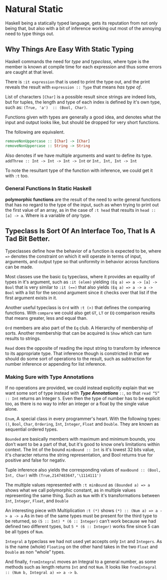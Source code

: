 # Natural Static

Haskell being a statically typed language, gets its reputation from not only being that, but also with a bit of inference working out most of the annoying need to type things out.

## Why Things Are Easy With Static Typing

Haskell commands the need for *type* and *typeclass*, where type is the member  is known at compile time for each expression and thus some errors are caught at that level.

There is `:it expression` that is used to print the type out, and the print reveals the result with `expression :: Type` that means *has type of*. 

List of characters `[Char]` is a possible result since strings are indeed lists, but for tuples, the length and type of each index is defined by it's own type, such as: `(True, 'a')  :: (Bool, Char)`.

Functions given with types are generally a good idea, and denotes what the input and output looks like, but should be dropped for very short functions.

The following are equivalent.

```haskell
removeNonUppercase :: [Char] -> [Char] 
removeNonUppercase :: String -> String 
```

Also denotes if we have multiple arguments and want to define its type. 
`addThree :: Int -> Int -> Int -> Int` or `Int, Int, Int -> Int` 

To note the resultant type of the function with inference, we could get it with `:t` too.

### General Functions In Static Haskell

**polymorphic functions** are the result of the need to write general functions that has no regard to the type of the input, such as when trying to print out the first value of an array, as in the case of `:t head` that results in `head :: [a] -> a`. Where is a variable of *any* type.

## Typeclass Is Sort Of An Interface Too, That Is A Tad Bit Better.

Typeclasses define how the behavior of a function is expected to be, where `=>` denotes the constraint on which it will operate in terms of input, arguments, and output type so that uniformity in behavior across functions can be made.

Most classes use the basic `Eq` typeclass, where it provides an equality of types in it's argument, such as `:it (elem)` yielding `(Eq a) => a -> [a] -> Bool` that is very similar to `:it (==)` that also yields `(Eq a) => a -> a -> Bool` with a list for the second argument since it checks over that list if the first argument exists in it.

Another useful typeclass is `Ord` with `:t (>)` that defines the comparing functions. With `compare` we could also get `GT`, `LT` or `EQ` comparison results that means greater, less and equal than.

`Ord` members are also part of the `Eq` club. A Hierarchy of membership of sorts. Another membership that can be acquired is `Show` which can turn results to strings. 

`Read` does the opposite of reading the input string to transform by inference to its appropriate type. That inference though is constricted in that we should do some sort of operations to the result, such as subtraction for number inference or appending for list inference.

### Making Sure with Type Annotations

If no operations are provided, we could instead explicitly explain that we want some sort of type instead with ***Type Annotations*** `::`, so that `read “5” :: Int` returns an Integer `5`. Even then the type of number has to be explicit too, as there is no way to infer an integer or a float by the single value alone.

`Enum`, A special class in every programmer's heart. With the following types: `()`, `Bool`, `Char`, `Ordering`, `Int`, `Integer`, `Float` and `Double`. They are known as sequential ordered types.

`Bounded` are basically members with maximum and minimum bounds, you don’t want to be a part of that, but it's good to know one’s limitations within context. The Int of the bound `minBound :: Int` is it's lowest 32 bits value, it's character returns the string representation, and Bool returns true for positive and false for negativ.

Tuple inference also yields the corresponding values of `maxBound :: (Bool, Int, Char)` with `(True,2147483647,'\1114111')`  

The multiple values represented with  `:t minBound` as `(Bounded a) => a` shows what we call polymorphic constant, as in multiple values representing the same thing. Such as `Num` with it's transformations between `Int`, `Integer`, `Float`, and `Double`

An interesting piece with Multiplication `:t (*)` shows `(*) :: (Num a) => a -> a -> a` As in two of the same types must be present for the third type to be returned, so `(5 :: Int) * (6 :: Integer)` can’t work because we had defined two different types, but `5 * (6 :: Integer)` works fine since 5 can be all types of `Num`.

`Integral` a typeclass we had not used yet accepts only `Int` and `Integers`. As is the name (whole)
`Floating` on the other hand takes in the two `Float` and `Double` as non “whole” types.

 And finally, `fromIntegral` moves an Integral to a general number, as some methods such as length returns `Int` and not `Num`. It looks like `fromIntegral :: (Num b, Integral a) => a -> b`.


